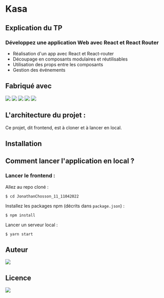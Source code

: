 # Kasa

## Explication du TP

### Développez une application Web avec React et React Router

-   Réalisation d'un app avec React et React-router
-   Découpage en composants modulaires et réutilisables
-   Utilisation des props entre les composants
-   Gestion des événements

## Fabriqué avec

<img src="https://img.shields.io/badge/css3%20-%231572B6.svg?&style=for-the-badge&logo=css3&logoColor=white"/>
<img src="https://img.shields.io/badge/html5%20-%23E34F26.svg?&style=for-the-badge&logo=html5&logoColor=white"/>
<img src="https://img.shields.io/badge/git%20-%23F05033.svg?&style=for-the-badge&logo=git&logoColor=white"/>
<img src="https://img.shields.io/badge/javascript-%23323330.svg?style=for-the-badge&logo=javascript&logoColor=%23F7DF1E"/>
<img src="https://img.shields.io/badge/react-%2320232a.svg?style=for-the-badge&logo=react&logoColor=%2361DAFB">

## L'architecture du projet :

Ce projet, dit frontend, est à cloner et à lancer en local.

## Installation

## Comment lancer l'application en local ?

### Lancer le frontend :

Allez au repo cloné :

```
$ cd JonathanChosson_11_11042022
```

Installez les packages npm (décrits dans `package.json`) :

```
$ npm install
```

Lancer un serveur local :

```
$ yarn start
```

## Auteur

<img src='https://img.shields.io/badge/Autor-Chosson Jonathan-blue' />

## Licence

<img src='https://forthebadge.com/images/badges/open-source.svg' />
